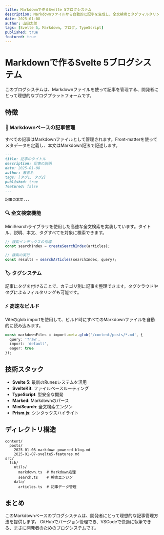 ```yaml
---
title: Markdownで作るSvelte 5ブログシステム
description: Markdownファイルから自動的に記事を生成し、全文検索とタグフィルタリングを実装する方法
date: 2025-01-08
author: 山田太郎
tags: [Svelte 5, Markdown, ブログ, TypeScript]
published: true
featured: true
---
```


# Markdownで作るSvelte 5ブログシステム

このブログシステムは、Markdownファイルを使って記事を管理する、開発者にとって理想的なブログプラットフォームです。

## 特徴

### 📝 Markdownベースの記事管理

すべての記事はMarkdownファイルとして管理されます。Front-matterを使ってメタデータを定義し、本文はMarkdown記法で記述します。

```markdown
---
title: 記事のタイトル
description: 記事の説明
date: 2025-01-08
author: 著者名
tags: [タグ1, タグ2]
published: true
featured: false
---

記事の本文...
```

### 🔍 全文検索機能

MiniSearchライブラリを使用した高速な全文検索を実装しています。タイトル、説明、本文、タグすべてを対象に検索できます。

```typescript
// 検索インデックスの作成
const searchIndex = createSearchIndex(articles);

// 検索の実行
const results = searchArticles(searchIndex, query);
```

### 🏷️ タグシステム

記事にタグを付けることで、カテゴリ別に記事を整理できます。タグクラウドやタグによるフィルタリングも可能です。

### ⚡ 高速なビルド

Viteのglob importを使用して、ビルド時にすべてのMarkdownファイルを自動的に読み込みます。

```typescript
const markdownFiles = import.meta.glob('/content/posts/*.md', { 
  query: '?raw',
  import: 'default',
  eager: true 
});
```

## 技術スタック

- **Svelte 5**: 最新のRunesシステムを活用
- **SvelteKit**: ファイルベースルーティング
- **TypeScript**: 型安全な開発
- **Marked**: Markdownのパース
- **MiniSearch**: 全文検索エンジン
- **Prism.js**: シンタックスハイライト

## ディレクトリ構造

```
content/
  posts/
    2025-01-08-markdown-powered-blog.md
    2025-01-07-svelte5-features.md
src/
  lib/
    utils/
      markdown.ts  # Markdown処理
      search.ts    # 検索エンジン
    data/
      articles.ts  # 記事データ管理
```

## まとめ

このMarkdownベースのブログシステムは、開発者にとって理想的な記事管理方法を提供します。
GitHubでバージョン管理でき、VSCodeで快適に執筆できる、まさに開発者のためのブログシステムです。